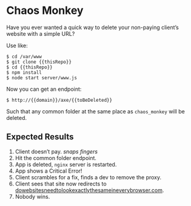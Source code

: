 # Chaos Monkey

Have you ever wanted a quick way to delete your non-paying client’s website 
with a simple URL?

Use like:

    $ cd /var/www
    $ git clone {{thisRepo}}
    $ cd {{thisRepo}}
    $ npm install
    $ node start server/www.js

Now you can get an endpoint:

    $ http://{{domain}}/axe/{{toBeDeleted}}

Such that any common folder at the same place as `chaos_monkey` will be 
deleted.

## Expected Results

1. Client doesn’t pay. *snaps fingers*
2. Hit the common folder endpoint.
3. App is deleted, `nginx` server is restarted.
4. App shows a Critical Error!
5. Client scrambles for a fix, finds a dev to remove the proxy.
6. Client sees that site now redirects to [dowebsitesneedtolookexactlythesameineverybrowser.com](http://dowebsitesneedtolookexactlythesameineverybrowser.com/).
7. Nobody wins.
